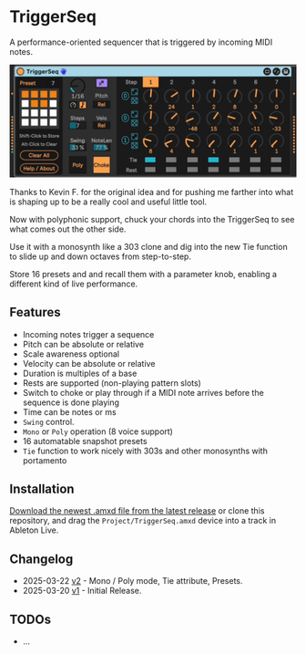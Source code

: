 # TriggerSeq

A performance-oriented sequencer that is triggered by incoming MIDI notes.

![How it looks](images/device.gif)

Thanks to Kevin F. for the original idea and for pushing me farther into what is shaping up to be a really cool and useful little tool.

Now with polyphonic support, chuck your chords into the TriggerSeq to see what comes out the other side.

Use it with a monosynth like a 303 clone and dig into the new Tie function to slide up and down octaves from step-to-step.

Store 16 presets and and recall them with a parameter knob, enabling a different kind of live performance.

## Features
- Incoming notes trigger a sequence
- Pitch can be absolute or relative
- Scale awareness optional
- Velocity can be absolute or relative
- Duration is multiples of a base
- Rests are supported (non-playing pattern slots)
- Switch to choke or play through if a MIDI note arrives before the sequence is done playing
- Time can be notes or ms
- `Swing` control.
- `Mono` or `Poly` operation (8 voice support)
- 16 automatable snapshot presets
- `Tie` function to work nicely with 303s and other monosynths with portamento


## Installation

[Download the newest .amxd file from the latest release](https://github.com/zsteinkamp/m4l-TriggerSeq/releases) or clone this repository, and drag the `Project/TriggerSeq.amxd` device into a track in Ableton Live.

## Changelog

- 2025-03-22 [v2](https://github.com/zsteinkamp/m4l-TriggerSeq/releases/download/v2/TriggerSeq-v2.amxd) - Mono / Poly mode, Tie attribute, Presets.
- 2025-03-20 [v1](https://github.com/zsteinkamp/m4l-TriggerSeq/releases/download/v1/TriggerSeq-v1.amxd) - Initial Release.

## TODOs

- ...

